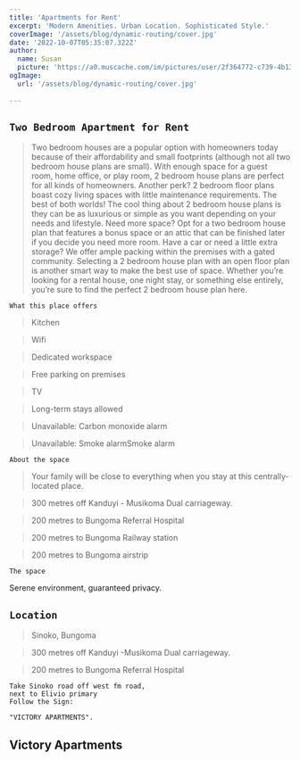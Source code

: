 ```yaml
---
title: 'Apartments for Rent'
excerpt: 'Modern Amenities. Urban Location. Sophisticated Style.'
coverImage: '/assets/blog/dynamic-routing/cover.jpg'
date: '2022-10-07T05:35:07.322Z'
author:
  name: Susan
  picture: 'https://a0.muscache.com/im/pictures/user/2f364772-c739-4b13-9170-17e18a513620.jpg?aki_policy=profile_large'
ogImage:
  url: '/assets/blog/dynamic-routing/cover.jpg'
 
---
```


## `Two Bedroom Apartment for Rent`
> Two bedroom houses are a popular option with homeowners today because of their affordability and small footprints (although not all two bedroom house plans are small). With enough space for a guest room, home office, or play room, 2 bedroom house plans are perfect for all kinds of homeowners. Another perk? 2 bedroom floor plans boast cozy living spaces with little maintenance requirements. The best of both worlds! The cool thing about 2 bedroom house plans is they can be as luxurious or simple as you want depending on your needs and lifestyle. Need more space? Opt for a two bedroom house plan that features a bonus space or an attic that can be finished later if you decide you need more room. Have a car or need a little extra storage? We offer ample packing within the premises with a gated community. Selecting a 2 bedroom house plan with an open floor plan is another smart way to make the best use of space. Whether you’re looking for a rental house, one night stay, or something else entirely, you’re sure to find the perfect 2 bedroom house plan here.


`What this place offers`


> Kitchen

> Wifi

> Dedicated workspace

> Free parking on premises

> TV

> Long-term stays allowed

> Unavailable: Carbon monoxide alarm

> Unavailable: Smoke alarmSmoke alarm

```
About the space
```
> Your family will be close to everything when you stay at 
this centrally-located place.

> 300 metres off Kanduyi - Musikoma Dual carriageway.

> 200 metres to Bungoma Referral Hospital

> 200 metres to Bungoma Railway station

> 200 metres to Bungoma airstrip

```
The space
```
Serene environment, guaranteed privacy.

## `Location`
> Sinoko, Bungoma

> 300 metres off Kanduyi -Musikoma Dual carriageway.

> 200 metres to Bungoma Referral Hospital

``` 
Take Sinoko road off west fm road,
next to Elivio primary
Follow the Sign:

"VICTORY APARTMENTS".
```

## Victory Apartments
